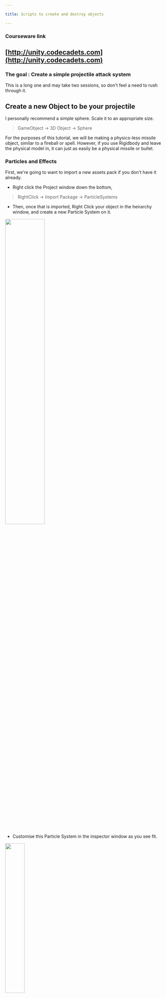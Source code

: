 ```yaml
---

title: Scripts to create and destroy objects

---
```



### Courseware link


## [http://unity.codecadets.com](http://unity.codecadets.com)

### The goal : Create a simple projectile attack system


This is a long one and may take two sessions, so don't feel a need to rush through it.

## Create a new Object to be your projectile

I personally recommend a simple sphere. Scale it to an appropriate size.

> GameObject -> 3D Object -> Sphere

For the purposes of this tutorial, we will be making a physics-less missile object, similar to a fireball or spell. However, if you use Rigidbody and leave the physical model in, it can just as easily be a physical missile or bullet.


### Particles and Effects

First, we're going to want to import a new assets pack if you don't have it already.

* Right click the Project window down the bottom,

> RightClick -> Import Package -> ParticleSystems

* Then, once that is imported, Right Click your object in the heirarchy window, and create a new Particle System on it.

<img src="https://canberragrammar.github.io/codecadets-2018/Resources/Particles.png" alt="" style="width: 50%;"/>

* Customise this Particle System in the inspector window as you see fit.

<img src="https://canberragrammar.github.io/codecadets-2018/Resources/PSystem.png" alt="" style="width: 35%;"/>

* Go to your projectile object, and **untick the box that says MeshRender**. This will remove the physical form of the object, but leaving its collider and the particle systems you've placed in it.

Your object should now roughly look like a Fireball or similar energy project, leaving a trail of particles in flight.


### Create copies

* Make the object a pre-fab. (This makes it easier to instantiate.) To do this, just drag your completed object into the Assets folder at the bottom.

<img src="https://canberragrammar.github.io/codecadets-2018/Resources/Prefab.png" alt="" style="width: 80%;"/>

### Spawning in


* Create new Script on your player object, call it ```Attack```. This code could go in our SimpleMove file, however this would make it harder to read and understand; seeing as a Unity object supports multiple scripts, we will benefit from this decision.

> FOR THESE SECTIONS YOU ARE WORKING IN Attack.cs

* Similar to previous sections, we want some public variables we can access from our editor. One for a reference to our projectile object, and another as a speed constant. Put these at the top under the class.

```cs
public GameObject projectile;
public float speed;
//This should be somewhat familiar territory now
```

* Then, within our update method, we first want a condition to recognise a button press. Unlike the movement Axes, in this case we just want to recognise a specific key being pressed once.

```cs
if (Input.GetKeyDown(KeyCode.G)) {
//I have chosen G, but you can use any key you wish.
}
```
* This code will recognise a Key Down event on the chosen key. That means it will recognise input the second the key is pressed. There is an alternative in ```GetKeyUp``` that will respond to the **release** of the key instead.

* Put a simple message like ```print("Key Pressed");``` in the if statement and run it to confirm it responds to input.

* Now we need to **Instantiate** our object. This means to create an **Instance** of it within the game.

```cs
GameObject missile = Instantiate(projectile, gameObject.transform.position, Quaternion.identity) as GameObject;
```

* This line is relatively long, but essentially you just give it position data and then create a new GameObject called ```missile```. For now, it should do nothing other than create a ```missile (clone)``` in the Heirarchy when run.



### Flying true

Once we've spawned an object in, we want to give it Velocity so that it flies off on its own. Instead of using a simple coordinate Translation however, we're going to use Rigidbody physics to apply a speed property.

* If it doesn't already, make sure your projectile Pre-fab has a Rigidbody component. Make sure ```Uses Gravity``` is unticked for now, but you can enable if really you want to.

```cs
Rigidbody rb = missile.GetComponent<Rigidbody>();
rb.velocity = transform.forward * speed;
```

* This will access the instantiated missle's physics properties, and apply a forward speed to it, multiplied by the speed factor you pass in from the editor. Make sure this is not 0.

### Destruction

* Add new script to projectile prefab in your assets folder. Call it ```Projectile```.

> FOR THESE SECTIONS YOU ARE WORKING IN Projectile.cs

* Add an ```OnTriggerEnter``` method like we've used in previous sessions. Check your teleporter code if you don't remember what this looks like. Make sure the Missile Prefab has ```Is Trigger``` ticked in the inspector menu for its collider.

* In the class add a public variable to reference our explosion effect within the code.

```cs
public GameObject SPFX;
```

* Then, from the Unity editor drag the Explosion asset into this property. If you can't find it, use the Search bar in the project menu.

* Then within our OnTriggerEnter method, we want to self-destruct the missile and instantiate our explosion effect.

```cs
Destroy(gameObject);
Instantiate(SPFX, transform.position, transform.rotation);
```

### Bug Fixing

Run your game and try to fire your new projectile system. If you've followed this code exactly, one somewhat entertaining problem should immediately present itself.

The missile is going to explode **inside your player** object, because it spawns inside its collider and then trigged ```OnTriggerEnter```. This sends the object flying from the force of the explosion.

* To fix this all we need to do is add a condition to ignore our player object in the ```OnTriggerEnter``` method.

```cs
if (other.gameObject.name == "Cube"){
    //IGNORE
}
else {
    //PUT YOUR DESTRUCTION CODE IN HERE
}
```


### FIRE!

* If all things went as planned, you should be able to launch the projectile system forward like so.

<img src="https://canberragrammar.github.io/codecadets-2018/Resources/FIRE.gif" alt="" style="width: 90%;"/>

* For this demonstration I left the MeshRender on so the object is clearly visible.

* You may find the missile is capable of destroying your terrain, leading to your object falling through the floor. See if you can fix this using conditions like before.

----

### Extension Activity.

Create a new script to be "Damage", that handles a response to being hit by a projectile, and has a Health value so that objects can take multiple hits.
